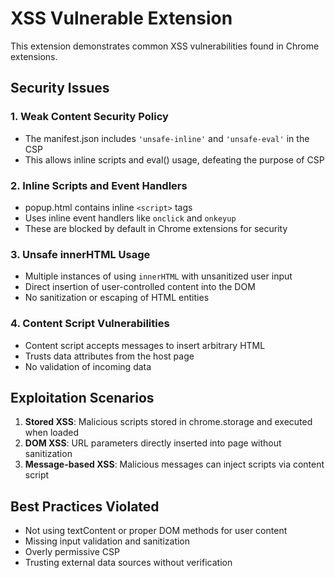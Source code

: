 # XSS Vulnerable Extension

This extension demonstrates common XSS vulnerabilities found in Chrome extensions.

## Security Issues

### 1. Weak Content Security Policy
- The manifest.json includes `'unsafe-inline'` and `'unsafe-eval'` in the CSP
- This allows inline scripts and eval() usage, defeating the purpose of CSP

### 2. Inline Scripts and Event Handlers
- popup.html contains inline `<script>` tags
- Uses inline event handlers like `onclick` and `onkeyup`
- These are blocked by default in Chrome extensions for security

### 3. Unsafe innerHTML Usage
- Multiple instances of using `innerHTML` with unsanitized user input
- Direct insertion of user-controlled content into the DOM
- No sanitization or escaping of HTML entities

### 4. Content Script Vulnerabilities
- Content script accepts messages to insert arbitrary HTML
- Trusts data attributes from the host page
- No validation of incoming data

## Exploitation Scenarios

1. **Stored XSS**: Malicious scripts stored in chrome.storage and executed when loaded
2. **DOM XSS**: URL parameters directly inserted into page without sanitization
3. **Message-based XSS**: Malicious messages can inject scripts via content script

## Best Practices Violated

- Not using textContent or proper DOM methods for user content
- Missing input validation and sanitization
- Overly permissive CSP
- Trusting external data sources without verification